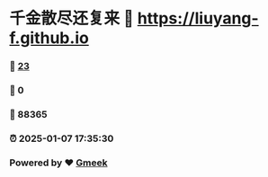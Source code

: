 # 千金散尽还复来 :link: https://liuyang-f.github.io 
### :page_facing_up: [23](https://liuyang-f.github.io/tag.html) 
### :speech_balloon: 0 
### :hibiscus: 88365 
### :alarm_clock: 2025-01-07 17:35:30 
### Powered by :heart: [Gmeek](https://github.com/Meekdai/Gmeek)
